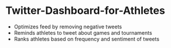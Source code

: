 # Twitter-Dashboard-for-Athletes
* Optimizes feed by removing negative tweets
* Reminds athletes to tweet about games and tournaments
* Ranks athletes based on frequency and sentiment of tweets
